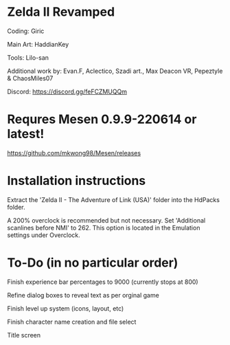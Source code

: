 # Zelda II Revamped

Coding: Giric

Main Art: HaddianKey

Tools: Lilo-san

Additional work by: Evan.F, Aclectico, Szadi art., Max Deacon VR, Pepeztyle & ChaosMiles07

Discord: https://discord.gg/feFCZMUQQm

# Requres Mesen 0.9.9-220614 or latest!

https://github.com/mkwong98/Mesen/releases

# Installation instructions

Extract the 'Zelda II - The Adventure of Link (USA)' folder into the HdPacks folder.

A 200% overclock is recommended but not necessary. Set 'Additional scanlines before NMI' to 262. This option is located in the Emulation settings under Overclock.

# To-Do (in no particular order)

Finish experience bar percentages to 9000 (currently stops at 800)

Refine dialog boxes to reveal text as per orginal game

Finish level up system (icons, layout, etc)

Finish character name creation and file select

Title screen
